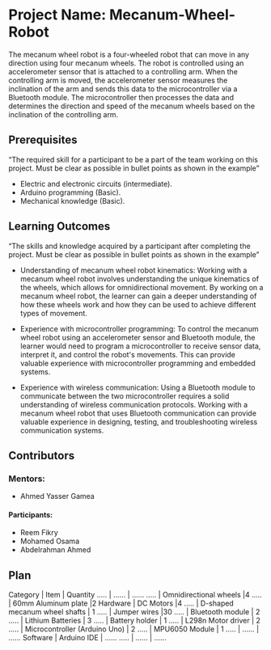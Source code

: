 # Project Name: Mecanum-Wheel-Robot

The mecanum wheel robot is a four-wheeled robot that can move in any direction using four mecanum wheels. The robot is controlled using an accelerometer sensor that is attached to a controlling arm. When the controlling arm is moved, the accelerometer sensor measures the inclination of the arm and sends this data to the microcontroller via a Bluetooth module. The microcontroller then processes the data and determines the direction and speed of the mecanum wheels based on the inclination of the controlling arm.

## Prerequisites
“The required skill for a participant to be a part of the team working on this project. Must be clear as possible in bullet points as shown in the example”
*	Electric and electronic circuits (intermediate).
*	Arduino programming (Basic).
*	Mechanical knowledge (Basic).

##	Learning Outcomes
“The skills and knowledge acquired by a participant after completing the project. Must be clear as possible in bullet points as shown in the example”
*	Understanding of mecanum wheel robot kinematics: Working with a mecanum wheel robot involves understanding the unique kinematics of the wheels, which allows for omnidirectional movement. By working on a mecanum wheel robot, the learner can gain a deeper understanding of how these wheels work and how they can be used to achieve different types of movement.

*	Experience with microcontroller programming: To control the mecanum wheel robot using an accelerometer sensor and Bluetooth module, the learner would need to program a microcontroller to receive sensor data, interpret it, and control the robot's movements. This can provide valuable experience with microcontroller programming and embedded systems.

*	Experience with wireless communication: Using a Bluetooth module to communicate between the two microcontroller requires a solid understanding of wireless communication protocols. Working with a mecanum wheel robot that uses Bluetooth communication can provide valuable experience in designing, testing, and troubleshooting wireless communication systems.

##	Contributors
###	Mentors:
* Ahmed Yasser Gamea
#### Participants:
*	Reem Fikry
*	Mohamed Osama
*	Abdelrahman Ahmed


## Plan

 Category | Item | Quantity 
 ..... | ...... | ...... 
 ..... | Omnidirectional wheels |4
 ..... | 60mm Aluminum plate |2
 Hardware | DC Motors |4
 ..... | D-shaped mecanum wheel shafts | 1 
 ..... | Jumper wires |30
 ..... | Bluetooth module | 2 
 ..... | Lithium Batteries | 3 
 ..... | Battery holder | 1 
 ..... | L298n Motor driver | 2 
 ..... | Microcontroller (Arduino Uno) | 2 
 ..... | MPU6050 Module | 1 
 ..... | ...... | ...... 
 Software | Arduino IDE | ...... 
 ..... | ...... | ...... 




